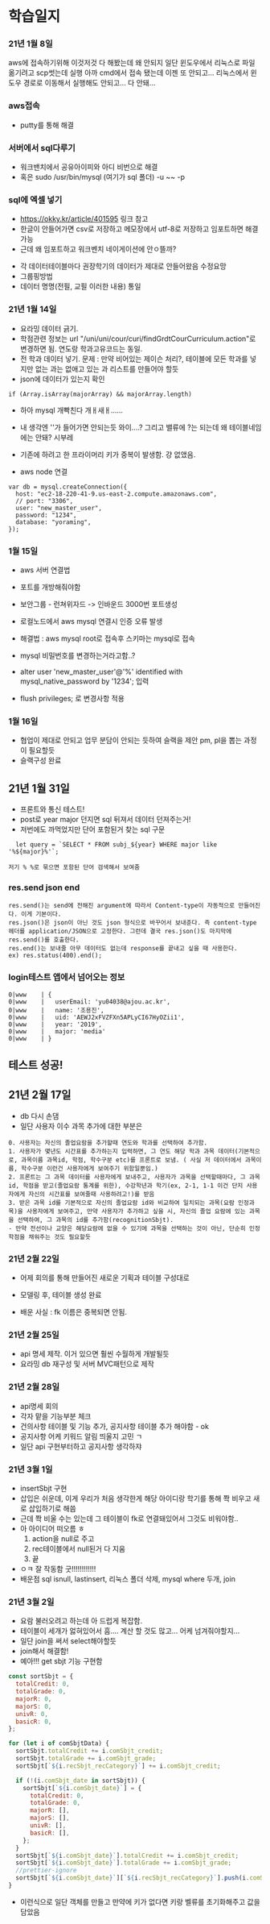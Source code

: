 # 학습일지

### 21년 1월 8일

aws에 접속하기위해 이것저것 다 해봤는데 왜 안되지
일단 윈도우에서 리눅스로 파일 옮기려고 scp썻는데 실행
아까 cmd에서 접속 됐는데 이젠 또 안되고...
리눅스에서 윈도우 경로로 이동해서 실행해도 안되고...
다 안돼...

### aws접속

- putty를 통해 해결

### 서버에서 sql다루기

- 워크밴치에서 공유아이피와 아디 비번으로 해결
- 혹은 sudo /usr/bin/mysql (여기가 sql 폴더) -u ~~ -p

### sql에 엑셀 넣기

- https://okky.kr/article/401595 링크 참고
- 한글이 안들어가면 csv로 저장하고 메모장에서 utf-8로 저장하고 임포트하면 해결가능
- 근데 왜 임포트하고 워크벤치 네이게이션에 안ㅇ뜰까?

* 각 데이터테이블마다 권장학기의 데이터가 제대로 안들어왔음 수정요망
* 그룹핑방법
* 데이터 명명(전필, 교필 이러한 내용) 통일

### 21년 1월 14일

- 요라밍 데이터 긁기.
- 학점관련 정보는 url "/uni/uni/cour/curi/findGrdtCourCurriculum.action"로 변경하면 됨. 연도랑 학과고유코드는 동일.
- 전 학과 데이터 넣기. 문제 : 만약 비어있는 제이슨 처리?, 테이블에 모든 학과를 넣지만 없는 과는 없애고 있는 과 리스트를 만들어야 할듯
- json에 데이터가 있는지 확인

```
if (Array.isArray(majorArray) && majorArray.length)
```

- 하아 mysql 개빡친다 개ㅐ새ㅐ......
- 내 생각엔 ''가 들어가면 안되는듯 와이....? 그리고 밸류에 ?는 되는데 왜 테이블네임에는 안돼? 시부레
- 기존에 하려고 한 프라이머리 키가 중복이 발생함. 걍 없앴음.

- aws node 연결

```
var db = mysql.createConnection({
  host: "ec2-18-220-41-9.us-east-2.compute.amazonaws.com",
  // port: "3306",
  user: "new_master_user",
  password: "1234",
  database: "yoraming",
});
```

### 1월 15일

- aws 서버 연결법
- 포트를 개방해줘야함
- 보안그룹 - 런쳐위자드 -> 인바운드 3000번 포트생성

- 로컬노드에서 aws mysql 연결시 인증 오류 발생
- 해결법 : aws mysql root로 접속후 스키마는 mysql로 접속
- mysql 비밀번호를 변경하는거라고함..?
- alter user 'new_master_user'@'%' identified with mysql_native_password by '1234'; 입력
- flush privileges; 로 변경사항 적용

### 1월 16일

- 협업이 제대로 안되고 업무 분담이 안되는 듯하여 슬랙을 제안 pm, pl을 뽑는 과정이 필요할듯
- 슬랙구성 완료

## 21년 1월 31일

- 프론트와 통신 테스트!
- post로 year major 던지면 sql 뒤져서 데이터 던져주는거!
- 저번에도 까먹었지만 단어 포함된거 찾는 sql 구문

```
  let query = `SELECT * FROM subj_${year} WHERE major like '%${major}%'`;

저기 % %로 묶으면 포함된 단어 검색해서 보여줌
```

### res.send json end

```
res.send()는 send에 전해진 argument에 따라서 Content-type이 자동적으로 만들어진다. 이게 기본이다.
res.json()은 json이 아닌 것도 json 형식으로 바꾸어서 보내준다. 즉 content-type 헤더를 application/JSON으로 고정한다. 그런데 결국 res.json()도 마지막에 res.send()를 호출한다.
res.end()는 보내줄 아무 데이터도 없는데 response를 끝내고 싶을 때 사용한다.
ex) res.status(400).end();
```

### login테스트 앱에서 넘어오는 정보

```
0|www    | {
0|www    |   userEmail: 'yu04038@ajou.ac.kr',
0|www    |   name: '조용진',
0|www    |   uid: 'AEWJ2xFVZFXn5APLyCI67HyOZii1',
0|www    |   year: '2019',
0|www    |   major: 'media'
0|www    | }
```

## 테스트 성공!

## 21년 2월 17일

- db 다시 손댐
- 일단 사용자 이수 과목 추가에 대한 부분은

```
0. 사용자는 자신의 졸업요람을 추가할때 연도와 학과를 선택하여 추가함.
1. 사용자가 몇년도 시간표를 추가하는지 입력하면, 그 연도 해당 학과 과목 데이터(기본적으로, 과목이름 과목id, 학점, 학수구분 etc)를 프론트로 보냄. ( 사실 저 데이터에서 과목이름, 학수구분 이런건 사용자에게 보여주기 위함일뿐임.)
2. 프론트는 그 과목 데이터를 사용자에게 보내주고, 사용자가 과목을 선택할때마다, 그 과목id, 학점을 받고(졸업요람 통계를 위한), 수강학년과 학기(ex, 2-1, 1-1 이건 단지 사용자에게 자신의 시간표를 보여줄때 사용하려고!)를 받음
3. 받은 과목 id를 기본적으로 자신의 졸업요람 id와 비교하여 일치되는 과목(요람 인정과목)을 사용자에게 보여주고, 만약 사용자가 추가하고 싶을 시, 자신의 졸업 요람에 있는 과목을 선택하여, 그 과목의 id를 추가함(recognitionSbjt).
- 만약 전선이나 교양은 해당요람에 없을 수 있기에 과목을 선택하는 것이 아닌, 단순히 인정 학점을 채워주는 것도 필요할듯
```

### 21년 2월 22일

- 어제 회의를 통해 만들어진 새로운 기획과 테이블 구성대로
- 모델링 후, 테이블 생성 완료

- 배운 사실 : fk 이름은 중복되면 안됨.

### 21년 2월 25일

- api 명세 제작. 이거 있으면 훨씬 수월하게 개발될듯
- 요라밍 db 재구성 및 서버 MVC패턴으로 제작

### 21년 2월 28일

- api명세 회의
- 각자 맡을 기능부분 체크
- 건의사항 테이블 및 기능 추가, 공지사항 테이블 추가 해야함 - ok
- 공지사항 어케 키워드 알림 띄울지 고민 ㄱ
- 일단 api 구현부터하고 공지사항 생각하쟈

### 21년 3월 1일

- insertSbjt 구현
- 삽입은 쉬운데, 이게 우리가 처음 생각한게 해당 아이디랑 학기를 통해 쫙 비우고 새로 삽입하기로 해씀
- 근데 쫙 비울 수는 있는데 그 테이블이 fk로 연결돼있어서 그것도 비워야함..
- 아 아이디어 떠오름 ㅎ
  1. action을 null로 주고
  2. rec테이블에서 null된거 다 지움
  3. 끝
- ㅇㅋ 잘 작동함 굿!!!!!!!!!!!!
- 배운점 sql isnull, lastinsert, 리눅스 폴더 삭제, mysql where 두개, join

### 21년 3월 2일

- 요람 불러오려고 하는데 아 드럽게 복잡함.
- 테이블이 세개가 엃혀있어서 흠.... 계산 할 것도 많고... 어케 넘겨줘야할지...
- 일단 join을 써서 select해야할듯
- join해서 해결함!
- 예아!!! get sbjt 기능 구현함

```javascript
const sortSbjt = {
  totalCredit: 0,
  totalGrade: 0,
  majorR: 0,
  majorS: 0,
  univR: 0,
  basicR: 0,
};

for (let i of comSbjtData) {
  sortSbjt.totalCredit += i.comSbjt_credit;
  sortSbjt.totalGrade += i.comSbjt_grade;
  sortSbjt[`${i.recSbjt_recCategory}`] += i.comSbjt_credit;

  if (!(i.comSbjt_date in sortSbjt)) {
    sortSbjt[`${i.comSbjt_date}`] = {
      totalCredit: 0,
      totalGrade: 0,
      majorR: [],
      majorS: [],
      univR: [],
      basicR: [],
    };
  }
  sortSbjt[`${i.comSbjt_date}`].totalCredit += i.comSbjt_credit;
  sortSbjt[`${i.comSbjt_date}`].totalGrade += i.comSbjt_grade;
  //prettier-ignore
  sortSbjt[`${i.comSbjt_date}`][`${i.recSbjt_recCategory}`].push(i.comSbjt_name);
}
```

- 이런식으로 일단 객체를 만들고 만약에 키가 없다면 키랑 벨류를 초기화해주고 값을 담았음
